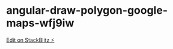 # angular-draw-polygon-google-maps-wfj9iw

[Edit on StackBlitz ⚡️](https://stackblitz.com/edit/angular-draw-polygon-google-maps-wfj9iw)